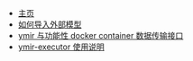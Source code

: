 - [主页](README.md)
- [如何导入外部模型](import-extra-models.md)
- [ymir 与功能性 docker container 数据传输接口](ymir-cmd-container.md)
- [ymir-executor 使用说明](ymir-dataset-zh-CN.md)
